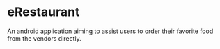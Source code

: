 # eRestaurant
An android application aiming to assist users to order their favorite food from the vendors directly.
